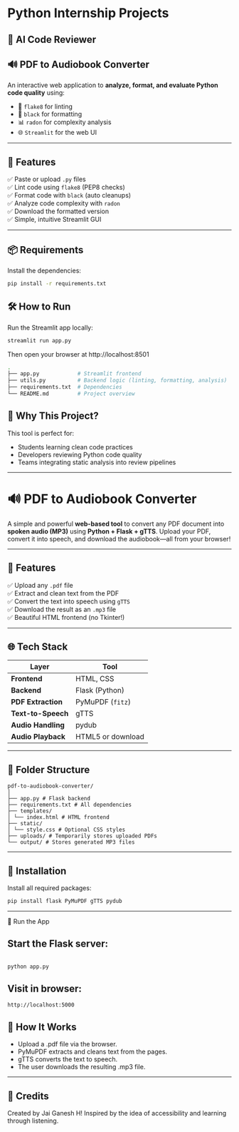 <h1>Python Internship Projects</h1>

<h2>🧠 AI Code Reviewer</h2>
<h2>🔊 PDF to Audiobook Converter</h2>

An interactive web application to **analyze, format, and evaluate Python code quality** using:

- 🧹 `flake8` for linting
- 🎨 `black` for formatting
- 📊 `radon` for complexity analysis
- 🌐 `Streamlit` for the web UI

---

## 🚀 Features

✅ Paste or upload `.py` files  
✅ Lint code using `flake8` (PEP8 checks)  
✅ Format code with `black` (auto cleanups)  
✅ Analyze code complexity with `radon`  
✅ Download the formatted version  
✅ Simple, intuitive Streamlit GUI  

---

## 📦 Requirements

Install the dependencies:

```bash
pip install -r requirements.txt
```

## 🛠️ How to Run

Run the Streamlit app locally:
```bash
streamlit run app.py
```
Then open your browser at http://localhost:8501
```bash
.
├── app.py            # Streamlit frontend
├── utils.py          # Backend logic (linting, formatting, analysis)
├── requirements.txt  # Dependencies
└── README.md         # Project overview
```
## 🧠 Why This Project?

This tool is perfect for:

- Students learning clean code practices
- Developers reviewing Python code quality
- Teams integrating static analysis into review pipelines

---

# 🔊 PDF to Audiobook Converter

A simple and powerful **web-based tool** to convert any PDF document into **spoken audio (MP3)** using **Python + Flask + gTTS**. Upload your PDF, convert it into speech, and download the audiobook—all from your browser!

---

## 📌 Features

✅ Upload any `.pdf` file  
✅ Extract and clean text from the PDF  
✅ Convert the text into speech using `gTTS`  
✅ Download the result as an `.mp3` file  
✅ Beautiful HTML frontend (no Tkinter!)

---

## 🌐 Tech Stack

| Layer      | Tool        |
|------------|-------------|
| **Frontend** | HTML, CSS |
| **Backend**  | Flask (Python) |
| **PDF Extraction** | PyMuPDF (`fitz`) |
| **Text-to-Speech** | gTTS |
| **Audio Handling** | pydub |
| **Audio Playback** | HTML5 or download |

---

## 📁 Folder Structure

```
pdf-to-audiobook-converter/
│
├── app.py # Flask backend
├── requirements.txt # All dependencies
├── templates/
│ └── index.html # HTML frontend
├── static/
│ └── style.css # Optional CSS styles
├── uploads/ # Temporarily stores uploaded PDFs
└── output/ # Stores generated MP3 files
```
---

## 🔧 Installation

Install all required packages:
```bash
pip install flask PyMuPDF gTTS pydub
```

---
 
🚀 Run the App

## Start the Flask server:

```bash

python app.py
```

## Visit in browser:

```
http://localhost:5000
```
## 🧠 How It Works
- Upload a .pdf file via the browser.
- PyMuPDF extracts and cleans text from the pages.
- gTTS converts the text to speech.
- The user downloads the resulting .mp3 file.

---

## 📣 Credits
Created by Jai Ganesh H!
Inspired by the idea of accessibility and learning through listening.

